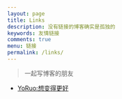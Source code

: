 ```yaml
---
layout: page
title: Links
description: 没有链接的博客确实是孤独的
keywords: 友情链接
comments: true
menu: 链接
permalink: /links/
---
```


> 一起写博客的朋友

* [YoRuo:想变得更好](http://yoruo.tk)

<!-- * [Connie酱](http://biedan.org)
* [只宁静不致远](http://zxning.github.io/)
* [Blog Something](http://chenxiaoyoyo.github.io)
* [码志](http://mazhuang.org) -->
